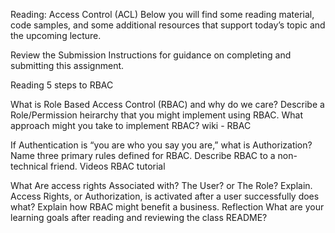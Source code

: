 Reading: Access Control (ACL)
Below you will find some reading material, code samples, and some additional resources that support today’s topic and the upcoming lecture.

Review the Submission Instructions for guidance on completing and submitting this assignment.

Reading
5 steps to RBAC

What is Role Based Access Control (RBAC) and why do we care?
Describe a Role/Permission heirarchy that you might implement using RBAC.
What approach might you take to implement RBAC?
wiki - RBAC

If Authentication is “you are who you say you are,” what is Authorization?
Name three primary rules defined for RBAC.
Describe RBAC to a non-technical friend.
Videos
RBAC tutorial

What Are access rights Associated with? The User? or The Role? Explain.
Access Rights, or Authorization, is activated after a user successfully does what?
Explain how RBAC might benefit a business.
Reflection
What are your learning goals after reading and reviewing the class README?